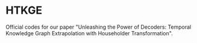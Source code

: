 # HTKGE

Official codes for our paper "Unleashing the Power of Decoders: Temporal Knowledge Graph Extrapolation with Householder Transformation".
